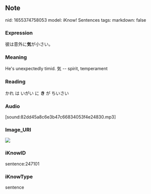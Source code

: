 ## Note
nid: 1655374758053
model: iKnow! Sentences
tags: 
markdown: false

### Expression
彼は意外に<b>気</b>が小さい。

### Meaning
He's unexpectedly timid.
気 -- spirit, temperament

### Reading
かれ は いがい に <b>き</b> が ちいさい

### Audio
[sound:82dd45a8c6e3b47c66834053f4e24830.mp3]

### Image_URI
<img src="52047f07bd842836512d8f5b3820438f.jpg">

### iKnowID
sentence:247101

### iKnowType
sentence
